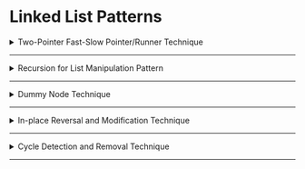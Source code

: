 # Linked List Patterns

<details>
<summary>Two-Pointer Fast-Slow Pointer/Runner Technique</summary>

## Two-Pointer Runner Technique

The **two-pointer runner technique** is a common algorithmic approach used to solve problems efficiently by using two pointers that traverse a data structure (usually a linked list or an array) at different speeds or positions. This technique is particularly useful for problems involving cycles, partitions, or finding specific elements.

---

### Key Idea
- Use two pointers, typically called `slow` and `fast`.
- The `slow` pointer moves one step at a time, while the `fast` pointer moves two steps (or more) at a time.
- The difference in speed or position helps identify patterns or solve problems efficiently.

---

### Example 1: Detecting a Cycle in a Linked List
**Problem**: Determine if a linked list contains a cycle.

**Algorithm:**
1. Initialize two pointers, `slow` and `fast`, both starting at the head of the linked list.
2. Move `slow` one step and `fast` two steps in each iteration.
3. If `fast` meets `slow`, a cycle exists.
4. If `fast` or `fast.next` becomes `null`, the list has no cycle.

**Code:**
```java
public boolean hasCycle(ListNode head) {
    if (head == null || head.next == null) return false;

    ListNode slow = head;
    ListNode fast = head;

    while (fast != null && fast.next != null) {
        slow = slow.next;
        fast = fast.next.next;

        if (slow == fast) {
            return true; // Cycle detected
        }
    }
    return false; // No cycle
}
```

---

### Example 2: Finding the Middle of a Linked List
**Problem**: Find the middle node of a linked list.

**Algorithm:**
1. Use two pointers, `slow` and `fast`.
2. Move `slow` one step and `fast` two steps in each iteration.
3. When `fast` reaches the end, `slow` will be at the middle.

**Code:**
```java
public ListNode findMiddle(ListNode head) {
    if (head == null) return null;

    ListNode slow = head;
    ListNode fast = head;

    while (fast != null && fast.next != null) {
        slow = slow.next;
        fast = fast.next.next;
    }
    return slow; // Middle node
}
```

---

### Example 3: Merging Two Sorted Arrays
**Problem**: Merge two sorted arrays into one sorted array.

**Algorithm:**
1. Use two pointers, `i` and `j`, to traverse the two arrays.
2. Compare elements at `i` and `j` and add the smaller one to the result.
3. Move the pointer of the array from which the element was added.
4. Continue until one array is exhausted, then add the remaining elements of the other array.

**Code:**
```java
public int[] mergeSortedArrays(int[] arr1, int[] arr2) {
    int i = 0, j = 0, k = 0;
    int[] result = new int[arr1.length + arr2.length];

    while (i < arr1.length && j < arr2.length) {
        if (arr1[i] < arr2[j]) {
            result[k++] = arr1[i++];
        } else {
            result[k++] = arr2[j++];
        }
    }

    while (i < arr1.length) {
        result[k++] = arr1[i++];
    }

    while (j < arr2.length) {
        result[k++] = arr2[j++];
    }

    return result;
}
```

---

### Example 4: Partitioning an Array
**Problem**: Rearrange an array so that all negative numbers appear before positive numbers.

**Algorithm:**
1. Use two pointers, `left` and `right`.
2. Start `left` at the beginning and `right` at the end of the array.
3. Swap elements if `arr[left]` is positive and `arr[right]` is negative.
4. Move `left` and `right` pointers inward until they meet.

**Code:**
```java
public void partitionArray(int[] arr) {
    int left = 0, right = arr.length - 1;

    while (left < right) {
        if (arr[left] < 0) {
            left++;
        } else if (arr[right] > 0) {
            right--;
        } else {
            // Swap
            int temp = arr[left];
            arr[left] = arr[right];
            arr[right] = temp;
            left++;
            right--;
        }
    }
}
```


---

## Fast-Slow Pointer vs Runner Technique

The terms **fast-slow pointer** and **runner technique** refer to the same underlying approach in algorithm design. Both involve using two pointers that traverse a data structure (like a linked list or array) at different speeds or positions.

#### Fast-Slow Pointer Technique
- Uses two pointers: one moves faster (e.g., two steps), the other slower (e.g., one step).
- Commonly used for cycle detection, finding the middle, etc.
- Example: Floyd’s Cycle Detection (Tortoise and Hare).

#### Runner Technique
- Another name for the fast-slow pointer method.
- "Runner" refers to the faster pointer, while the other is the slower "walker."
- Used in the same scenarios and with the same logic.

#### Summary
There is no practical difference; "runner technique" is just an alternative name for the "fast-slow pointer" approach. Both are interchangeable and mean using two pointers at different speeds to solve problems efficiently.


---

### Benefits of the Two-Pointer Technique
- **Efficiency**: Reduces time complexity by avoiding nested loops.
- **Simplicity**: Easy to implement and understand.
- **Versatility**: Works for arrays, linked lists, and other data structures.

</details>


---

<details>
<summary>Recursion for List Manipulation Pattern</summary>

## Recursion for List Manipulation Pattern

Recursion is a powerful technique for solving problems involving linked lists. It simplifies the logic by breaking the problem into smaller subproblems, often aligning naturally with the structure of a linked list. Each recursive call processes one node, and the base case handles the termination condition.

---

### Key Idea
- A linked list is inherently recursive because each node points to the next node, forming a chain.
- Recursive functions process one node at a time and delegate the rest of the work to the recursive call.
- Base cases typically involve reaching the end of the list (`null`).

---

### Example 1: Reverse a Linked List
**Problem**: Reverse a singly linked list using recursion.

**Algorithm:**
1. Base case: If the list is empty or has one node, return the head.
2. Recursive case: Reverse the rest of the list and adjust the pointers.

**Code:**
```java
public ListNode reverseList(ListNode head) {
    if (head == null || head.next == null) {
        return head; // Base case
    }

    ListNode reversedList = reverseList(head.next); // Recursive call
    head.next.next = head; // Adjust pointers
    head.next = null; // Set the current node's next to null

    return reversedList; // Return the new head
}
```

---

### Example 2: Check if a Linked List is a Palindrome
**Problem**: Determine if a linked list is a palindrome using recursion.

**Algorithm:**
1. Use a helper function with two pointers: one moves forward recursively, and the other moves backward using the call stack.
2. Compare the values of the nodes as the recursion unwinds.

**Code:**
```java
public boolean isPalindrome(ListNode head) {
    return checkPalindrome(head, head);
}

private boolean checkPalindrome(ListNode forward, ListNode backward) {
    if (backward == null) {
        return true; // Base case
    }

    boolean isPal = checkPalindrome(forward, backward.next) && (forward.val == backward.val);
    forward = forward.next; // Move forward pointer
    return isPal;
}
```

---

### Example 3: Merge Two Sorted Linked Lists
**Problem**: Merge two sorted linked lists into one sorted list using recursion.

**Algorithm:**
1. Base case: If one list is empty, return the other list.
2. Recursive case: Compare the heads of the two lists and merge the smaller one with the result of the recursive call.

**Code:**
```java
public ListNode mergeTwoLists(ListNode l1, ListNode l2) {
    if (l1 == null) return l2; // Base case
    if (l2 == null) return l1; // Base case

    if (l1.val < l2.val) {
        l1.next = mergeTwoLists(l1.next, l2); // Recursive call
        return l1;
    } else {
        l2.next = mergeTwoLists(l1, l2.next); // Recursive call
        return l2;
    }
}
```

---

### Example 4: Remove Nodes with a Specific Value
**Problem**: Remove all nodes with a specific value from a linked list using recursion.

**Algorithm:**
1. Base case: If the list is empty, return `null`.
2. Recursive case: Check the current node's value and decide whether to include it in the result.

**Code:**
```java
public ListNode removeElements(ListNode head, int val) {
    if (head == null) {
        return null; // Base case
    }

    head.next = removeElements(head.next, val); // Recursive call
    return head.val == val ? head.next : head; // Include or exclude the current node
}
```

---

### When to Use Recursion for List Manipulation
1. **Natural Fit**: When the problem can be broken into smaller subproblems that align with the structure of a linked list.
2. **Simpler Logic**: When recursion simplifies the code compared to iterative solutions.
3. **Divide and Conquer**: For problems like reversing, merging, or splitting lists.
4. **Backtracking**: For problems like checking palindromes or finding specific patterns.

---

### Summary
- **Advantages**: Simplifies logic, aligns with the recursive nature of linked lists.
- **Disadvantages**: May lead to stack overflow for very large lists.
- **Best Use Cases**: Reversing, merging, removing elements, and solving problems with backtracking.

</details>

---


<details>
<summary>Dummy Node Technique</summary>

## Dummy Node Technique

The **dummy node technique** is a pattern used to simplify linked list operations, especially when modifying the head node or handling edge cases. A dummy node is an extra node (often with a default value) placed before the actual head of the list. It helps avoid special-case logic for the head and makes code cleaner and less error-prone.

---

### Key Idea
- Create a new node (dummy) before the head of the list.
- Perform operations starting from the dummy node.
- At the end, return `dummy.next` as the new head.

---

### Example 1: Remove Elements from a Linked List
**Problem:** Remove all nodes with a specific value from a linked list.

**Algorithm:**
1. Create a dummy node and point its `next` to the head.
2. Use a pointer (`current`) to traverse the list starting from the dummy.
3. If `current.next.val` matches the target, remove the node.
4. Return `dummy.next` as the new head.

**Code:**
```java
public ListNode removeElements(ListNode head, int val) {
    ListNode dummy = new ListNode(0);
    dummy.next = head;
    ListNode current = dummy;

    while (current.next != null) {
        if (current.next.val == val) {
            current.next = current.next.next; // Remove node
        } else {
            current = current.next;
        }
    }
    return dummy.next;
}
```

---

### Example 2: Merge Two Sorted Linked Lists
**Problem:** Merge two sorted linked lists into one sorted list.

**Algorithm:**
1. Create a dummy node to start the merged list.
2. Use a pointer (`tail`) to build the new list.
3. Compare nodes from both lists and attach the smaller one to `tail`.
4. Return `dummy.next` as the merged list head.

**Code:**
```java
public ListNode mergeTwoLists(ListNode l1, ListNode l2) {
    ListNode dummy = new ListNode(0);
    ListNode tail = dummy;

    while (l1 != null && l2 != null) {
        if (l1.val < l2.val) {
            tail.next = l1;
            l1 = l1.next;
        } else {
            tail.next = l2;
            l2 = l2.next;
        }
        tail = tail.next;
    }
    tail.next = (l1 != null) ? l1 : l2;
    return dummy.next;
}
```

---

### Example 3: Reverse Nodes in k-Group
**Problem:** Reverse nodes of a linked list in groups of k.

**Algorithm:**
1. Use a dummy node to simplify head manipulation.
2. Use pointers to reverse each group and connect them.
3. Return `dummy.next` as the new head.

**Code:**
```java
public ListNode reverseKGroup(ListNode head, int k) {
    ListNode dummy = new ListNode(0);
    dummy.next = head;
    ListNode prevGroupEnd = dummy;

    while (true) {
        ListNode kth = prevGroupEnd;
        for (int i = 0; i < k && kth != null; i++) {
            kth = kth.next;
        }
        if (kth == null) break;

        ListNode groupStart = prevGroupEnd.next;
        ListNode nextGroupStart = kth.next;

        // Reverse group
        ListNode prev = nextGroupStart, curr = groupStart;
        while (curr != nextGroupStart) {
            ListNode temp = curr.next;
            curr.next = prev;
            prev = curr;
            curr = temp;
        }

        prevGroupEnd.next = kth;
        prevGroupEnd = groupStart;
    }
    return dummy.next;
}
```

---

### When to Use Dummy Node Technique

1. **Head Modification:** When the head node might be changed or removed.
2. **Edge Cases:** To avoid special-case logic for the first node.
3. **Insertion/Deletion:** When inserting or deleting nodes at the beginning or in the middle of the list.
4. **Simplifying Code:** To make code cleaner and easier to maintain.

---

### Summary
- **Advantages:** Simplifies code, handles edge cases uniformly, avoids special logic for head node.
- **Disadvantages:** Slightly increases memory usage (one extra node).
- **Best Use Cases:** Removing elements, merging lists, reversing groups, and any operation where the head might change.

</details>

---

<details>
<summary>In-place Reversal and Modification Technique</summary>

## In-place Reversal and Modification Technique

The **in-place reversal and modification technique** involves changing the structure or order of a linked list directly, without using extra space for another list or array. This is efficient in terms of space and is commonly used for reversing lists, reversing sublists, or modifying the list structure.

---

### Key Idea
- Rearrange the pointers of the nodes within the original list.
- No additional data structures are used (O(1) extra space).
- The original list is modified directly.

---

### Example 1: Reverse a Linked List In-place
**Problem:** Reverse a singly linked list in-place.

**Algorithm:**
1. Initialize three pointers: `prev` (null), `curr` (head), and `next` (null).
2. Iterate through the list, reversing the `next` pointer of each node.
3. At the end, `prev` will be the new head.

**Code:**
```java
public ListNode reverseList(ListNode head) {
    ListNode prev = null;
    ListNode curr = head;

    while (curr != null) {
        ListNode next = curr.next; // Store next node
        curr.next = prev;          // Reverse pointer
        prev = curr;               // Move prev forward
        curr = next;               // Move curr forward
    }
    return prev; // New head
}
```

---

### Example 2: Reverse a Sublist (Between Positions m and n)
**Problem:** Reverse a portion of the list from position m to n in-place.

**Algorithm:**
1. Use a dummy node to simplify edge cases.
2. Move pointers to the start of the sublist.
3. Reverse the sublist using the standard reversal logic.
4. Reconnect the reversed sublist to the rest of the list.

**Code:**
```java
public ListNode reverseBetween(ListNode head, int m, int n) {
    if (head == null) return null;
    ListNode dummy = new ListNode(0);
    dummy.next = head;
    ListNode prev = dummy;

    for (int i = 1; i < m; i++) {
        prev = prev.next;
    }

    ListNode start = prev.next;
    ListNode then = start.next;

    for (int i = 0; i < n - m; i++) {
        start.next = then.next;
        then.next = prev.next;
        prev.next = then;
        then = start.next;
    }
    return dummy.next;
}
```

---

### Example 3: Reverse Nodes in k-Group
**Problem:** Reverse nodes of a linked list in groups of k in-place.

**Algorithm:**
1. Use a dummy node and pointers to identify each group.
2. Reverse each group using the in-place reversal logic.
3. Connect the reversed groups.

**Code:**
```java
public ListNode reverseKGroup(ListNode head, int k) {
    ListNode dummy = new ListNode(0);
    dummy.next = head;
    ListNode prevGroupEnd = dummy;

    while (true) {
        ListNode kth = prevGroupEnd;
        for (int i = 0; i < k && kth != null; i++) {
            kth = kth.next;
        }
        if (kth == null) break;

        ListNode groupStart = prevGroupEnd.next;
        ListNode nextGroupStart = kth.next;

        // Reverse group
        ListNode prev = nextGroupStart, curr = groupStart;
        while (curr != nextGroupStart) {
            ListNode temp = curr.next;
            curr.next = prev;
            prev = curr;
            curr = temp;
        }

        prevGroupEnd.next = kth;
        prevGroupEnd = groupStart;
    }
    return dummy.next;
}
```

---

### When to Use In-place Reversal and Modification

1. **Space Efficiency:** When you need to avoid extra space and modify the list directly.
2. **Performance:** When you want O(1) space and O(n) time.
3. **Reordering:** For reversing the entire list, sublists, or groups.
4. **Interview Problems:** Commonly asked in technical interviews for SDE roles.

---

### Summary
- **Advantages:** Saves space, efficient, modifies the original list.
- **Disadvantages:** Original list is changed; careful pointer manipulation required.
- **Best Use Cases:** Reversing lists, reversing sublists, reversing in groups, and any problem requiring in-place modification.

</details>

---

<details>
<summary>Cycle Detection and Removal Technique</summary>

## Cycle Detection and Removal Technique

Cycle detection and removal is a crucial pattern for linked lists, especially when dealing with problems where a list may unintentionally form a loop. Detecting cycles prevents infinite loops and memory leaks, and removing them restores the list to a proper linear structure.

---

### Key Idea
- Use two pointers (slow and fast) to detect a cycle (Floyd’s Tortoise and Hare algorithm).
- If a cycle is detected, find the starting node of the cycle.
- Remove the cycle by setting the last node’s next pointer to null.

---

### Example 1: Detect a Cycle in a Linked List
**Problem:** Determine if a linked list contains a cycle.

**Algorithm:**
1. Initialize two pointers, `slow` and `fast`, at the head.
2. Move `slow` one step and `fast` two steps in each iteration.
3. If `slow` and `fast` meet, a cycle exists.
4. If `fast` or `fast.next` becomes null, no cycle exists.

**Code:**
```java
public boolean hasCycle(ListNode head) {
    ListNode slow = head, fast = head;
    while (fast != null && fast.next != null) {
        slow = slow.next;
        fast = fast.next.next;
        if (slow == fast) return true;
    }
    return false;
}
```

---

### Example 2: Find the Starting Node of the Cycle
**Problem:** Find the node where the cycle begins.

**Algorithm:**
1. After detecting a cycle, reset one pointer to the head.
2. Move both pointers one step at a time; the node where they meet is the start of the cycle.

**Code:**
```java
public ListNode detectCycle(ListNode head) {
    ListNode slow = head, fast = head;
    while (fast != null && fast.next != null) {
        slow = slow.next;
        fast = fast.next.next;
        if (slow == fast) {
            ListNode entry = head;
            while (entry != slow) {
                entry = entry.next;
                slow = slow.next;
            }
            return entry; // Start of cycle
        }
    }
    return null;
}
```

---

### Example 3: Remove the Cycle from a Linked List
**Problem:** Remove the cycle so the list becomes linear.

**Algorithm:**
1. Detect the cycle and find the starting node.
2. Traverse the cycle to find the node that points back to the start.
3. Set that node’s next pointer to null.

**Code:**
```java
public void removeCycle(ListNode head) {
    ListNode slow = head, fast = head;
    boolean hasCycle = false;
    while (fast != null && fast.next != null) {
        slow = slow.next;
        fast = fast.next.next;
        if (slow == fast) {
            hasCycle = true;
            break;
        }
    }
    if (!hasCycle) return;
    slow = head;
    while (slow != fast) {
        slow = slow.next;
        fast = fast.next;
    }
    // Now fast/slow is at the start of the cycle
    ListNode prev = fast;
    while (prev.next != fast) {
        prev = prev.next;
    }
    prev.next = null; // Remove cycle
}
```

---

### When to Use Cycle Detection and Removal

1. **Data Integrity:** When you need to ensure the linked list is properly terminated.
2. **Infinite Loop Prevention:** When traversing lists that may have cycles.
3. **Interview Problems:** Common in technical interviews for SDE roles.
4. **Memory Management:** To avoid memory leaks in applications.

---

### Summary
- **Advantages:** Prevents infinite loops, ensures data integrity, and avoids memory leaks.
- **Disadvantages:** Adds a small overhead for cycle checks.
- **Best Use Cases:** Detecting and removing cycles in linked lists, especially in interview and production scenarios.

</details>

---


